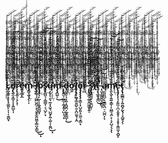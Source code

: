 HEHEHE
1̶̨̢̛͇̭̥̲̗̥̤̠̰̲͚̮̙̟͚̪͔̰̮͇̹͚̥̩̝̳̦̥̺̜̥̲̰͇̮̭̯̟̟͕͚̥̪͈̰̿̔̈́̓̌̽́̂̈́̀̀̿̌̑́̔̈́̆̓̏̈̓̍̄̋̇̃̍̈͛̀̆̊̒̄̂̇͛̍̽̈́͛̅͗̒̓͘͘̕̕̚͝ͅ



https://github.com/user-attachments/assets/8fe820d0-b452-4e63-a833-36641d0afa78

r̷̡̡̡̛̟͕̼̘̮̤̠͖̫̪͈̼͎̘͔̩̤̱̹̱̞͎̼͇̹̮̥͎̫̠͇̰̼̄̔̈́̀́̉̽̈́̏̀͗̀̋̒͗̄̓̀͐̈͛̈̓̂͗̒̓̕͘͘͜͝ͅͅa̷͖̺̻͇̻͗̾̀̊̈́͜ͅB̸̡̨̧̧̧̼̹̺͉̦͓̮̟̖̥̲̞̻̼̹̈́̆̎̃̊̂͒̋̋̊̑̏̇̄́̋̍̅͂͊̓̊̀̏̏̌̈́̓͗̀̑̕̚͘͜͝͝͝ŗ̸̢̢͓̬͖̟̘̪͖̻̲̫̱̜̠̙̠͐̒̓͂̄̋̀͛͊͗̑̏̌̌̊̀̓͂͗̅̍̎̓̐̾̑̉̄͗̚͘͘̕͜͜͝ì̶̡̠̬̱̰̫͎̙̗̖̦͚̥̟̰̠̼̤͇̝̈̍̇̆͗͂̌͐̇̍̔͗͛̏͑͛̾͒͑̀͐̉̿̿͗̀͘͜͝͝͠͝͠ͅn̵̨̧̡̧̡̡͔̻͔͚̼͖͙̰͚̼̬͇̱̟̦̻̭̠̩͉̗͉̈͒̊̽͊̽͌̀́̈́͜͜͝c̴̢̝̮̲̖̳͎̲͔̗̦̪̜̔̈́͆͗͑̓͊̌̔̌͒̓̄̈́̎̌̒̀͗͌̎̏̍͐̀̀̈͘͠͝a̵̡̢̢̛̹͍̣̲͓͙̫̦̠̤̣̩̠͖̣͍̪̯̦̦̠̻̼̬̬̞̘̼̘͛̃̐͐͋̑́̈́̐͂̌̈̀̀̓̍̄̽̏̉̓̂́̈́̑̑͂̀̉̒́̇̈́͝͝͝ͅd̵͍̗̱̖̺͚̩͇̰̹͎͖͇̦̝̥͉͎͓̀̓͂̂͜ͅȩ̴̨̢̤͔̩̘̹̜̹̠͔̰̮̭̗̻̯̱̫͕̘̜̤̲̯̞̉̓̒̎̔̿̑̓͐̾̕͠ï̷̧̢̘̳̘̥̙̺͓͇̟̪͉͍̘̬̕r̷̡̡̡̛̟͕̼̘̮̤̠͖̫̪͈̼͎̘͔̩̤̱̹̱̞͎̼͇̹̮̥͎̫̠͇̰̼̄̔̈́̀́̉̽̈́̏̀͗̀̋̒͗̄̓̀͐̈͛̈̓̂͗̒̓̕͘͘͜͝ͅͅa̷͖̺̻͇̻͗̾̀̊̈́͜ͅB̸̡̨̧̧̧̼̹̺͉̦͓̮̟̖̥̲̞̻̼̹̈́̆̎̃̊̂͒̋̋̊̑̏̇̄́̋̍̅͂͊̓̊̀̏̏̌̈́̓͗̀̑̕̚͘͜͝͝͝ŗ̸̢̢͓̬͖̟̘̪͖̻̲̫̱̜̠̙̠͐̒̓͂̄̋̀͛͊͗̑̏̌̌̊̀̓͂͗̅̍̎̓̐̾̑̉̄͗̚͘͘̕͜͜͝ì̶̡̠̬̱̰̫͎̙̗̖̦͚̥̟̰̠̼̤͇̝̈̍̇̆͗͂̌͐̇̍̔͗͛̏͑͛̾͒͑̀͐̉̿̿͗̀͘͜͝͝͠͝͠ͅn̵̨̧̡̧̡̡͔̻͔͚̼͖͙̰͚̼̬͇̱̟̦̻̭̠̩͉̗͉̈͒̊̽͊̽͌̀́̈́͜͜͝c̴̢̝̮̲̖̳͎̲͔̗̦̪̜̔̈́͆͗͑̓͊̌̔̌͒̓̄̈́̎̌̒̀͗͌̎̏̍͐̀̀̈͘͠͝a̵̡̢̢̛̹͍̣̲͓͙̫̦̠̤̣̩̠͖̣͍̪̯̦̦̠̻̼̬̬̞̘̼̘͛̃̐͐͋̑́̈́̐͂̌̈̀̀̓̍̄̽̏̉̓̂́̈́̑̑͂̀̉̒́̇̈́͝͝͝ͅd̵͍̗̱̖̺͚̩͇̰̹͎͖͇̦̝̥͉͎͓̀̓͂̂͜ͅȩ̴̨̢̤͔̩̘̹̜̹̠͔̰̮̭̗̻̯̱̫͕̘̜̤̲̯̞̉̓̒̎̔̿̑̓͐̾̕͠ï̷̧̢̘̳̘̥̙̺͓͇̟̪͉͍̘̬̕r̷̡̡̡̛̟͕̼̘̮̤̠͖̫̪͈̼͎̘͔̩̤̱̹̱̞͎̼͇̹̮̥͎̫̠͇̰̼̄̔̈́̀́̉̽̈́̏̀͗̀̋̒͗̄̓̀͐̈͛̈̓̂͗̒̓̕͘͘͜͝ͅͅa̷͖̺̻͇̻͗̾̀̊̈́͜ͅB̸̡̨̧̧̧̼̹̺͉̦͓̮̟̖̥̲̞̻̼̹̈́̆̎̃̊̂͒̋̋̊̑̏̇̄́̋̍̅͂͊̓̊̀̏̏̌̈́̓͗̀̑̕̚͘͜͝͝͝ŗ̸̢̢͓̬͖̟̘̪͖̻̲̫̱̜̠̙̠͐̒̓͂̄̋̀͛͊͗̑̏̌̌̊̀̓͂͗̅̍̎̓̐̾̑̉̄͗̚͘͘̕͜͜͝ì̶̡̠̬̱̰̫͎̙̗̖̦͚̥̟̰̠̼̤͇̝̈̍̇̆͗͂̌͐̇̍̔͗͛̏͑͛̾͒͑̀͐̉̿̿͗̀͘͜͝͝͠͝͠ͅn̵̨̧̡̧̡̡͔̻͔͚̼͖͙̰͚̼̬͇̱̟̦̻̭̠̩͉̗͉̈͒̊̽͊̽͌̀́̈́͜͜͝c̴̢̝̮̲̖̳͎̲͔̗̦̪̜̔̈́͆͗͑̓͊̌̔̌͒̓̄̈́̎̌̒̀͗͌̎̏̍͐̀̀̈͘͠͝a̵̡̢̢̛̹͍̣̲͓͙̫̦̠̤̣̩̠͖̣͍̪̯̦̦̠̻̼̬̬̞̘̼̘͛̃̐͐͋̑́̈́̐͂̌̈̀̀̓̍̄̽̏̉̓̂́̈́̑̑͂̀̉̒́̇̈́͝͝͝ͅd̵͍̗̱̖̺͚̩͇̰̹͎͖͇̦̝̥͉͎͓̀̓͂̂͜ͅȩ̴̨̢̤͔̩̘̹̜̹̠͔̰̮̭̗̻̯̱̫͕̘̜̤̲̯̞̉̓̒̎̔̿̑̓͐̾̕͠ï̷̧̢̘̳̘̥̙̺͓͇̟̪͉͍̘̬̕r̷̡̡̡̛̟͕̼̘̮̤̠͖̫̪͈̼͎̘͔̩̤̱̹̱̞͎̼͇̹̮̥͎̫̠͇̰̼̄̔̈́̀́̉̽̈́̏̀͗̀̋̒͗̄̓̀͐̈͛̈̓̂͗̒̓̕͘͘͜͝ͅͅa̷͖̺̻͇̻͗̾̀̊̈́͜ͅB̸̡̨̧̧̧̼̹̺͉̦͓̮̟̖̥̲̞̻̼̹̈́̆̎̃̊̂͒̋̋̊̑̏̇̄́̋̍̅͂͊̓̊̀̏̏̌̈́̓͗̀̑̕̚͘͜͝͝͝ŗ̸̢̢͓̬͖̟̘̪͖̻̲̫̱̜̠̙̠͐̒̓͂̄̋̀͛͊͗̑̏̌̌̊̀̓͂͗̅̍̎̓̐̾̑̉̄͗̚͘͘̕͜͜͝ì̶̡̠̬̱̰̫͎̙̗̖̦͚̥̟̰̠̼̤͇̝̈̍̇̆͗͂̌͐̇̍̔͗͛̏͑͛̾͒͑̀͐̉̿̿͗̀͘͜͝͝͠͝͠ͅn̵̨̧̡̧̡̡͔̻͔͚̼͖͙̰͚̼̬͇̱̟̦̻̭̠̩͉̗͉̈͒̊̽͊̽͌̀́̈́͜͜͝c̴̢̝̮̲̖̳͎̲͔̗̦̪̜̔̈́͆͗͑̓͊̌̔̌͒̓̄̈́̎̌̒̀͗͌̎̏̍͐̀̀̈͘͠͝a̵̡̢̢̛̹͍̣̲͓͙̫̦̠̤̣̩̠͖̣͍̪̯̦̦̠̻̼̬̬̞̘̼̘͛̃̐͐͋̑́̈́̐͂̌̈̀̀̓̍̄̽̏̉̓̂́̈́̑̑͂̀̉̒́̇̈́͝͝͝ͅd̵͍̗̱̖̺͚̩͇̰̹͎͖͇̦̝̥͉͎͓̀̓͂̂͜ͅȩ̴̨̢̤͔̩̘̹̜̹̠͔̰̮̭̗̻̯̱̫͕̘̜̤̲̯̞̉̓̒̎̔̿̑̓͐̾̕͠ï̷̧̢̘̳̘̥̙̺͓͇̟̪͉͍̘̬̕r̷̡̡̡̛̟͕̼̘̮̤̠͖̫̪͈̼͎̘͔̩̤̱̹̱̞͎̼͇̹̮̥͎̫̠͇̰̼̄̔̈́̀́̉̽̈́̏̀͗̀̋̒͗̄̓̀͐̈͛̈̓̂͗̒̓̕͘͘͜͝ͅͅa̷͖̺̻͇̻͗̾̀̊̈́͜ͅB̸̡̨̧̧̧̼̹̺͉̦͓̮̟̖̥̲̞̻̼̹̈́̆̎̃̊̂͒̋̋̊̑̏̇̄́̋̍̅͂͊̓̊̀̏̏̌̈́̓͗̀̑̕̚͘͜͝͝͝ŗ̸̢̢͓̬͖̟̘̪͖̻̲̫̱̜̠̙̠͐̒̓͂̄̋̀͛͊͗̑̏̌̌̊̀̓͂͗̅̍̎̓̐̾̑̉̄͗̚͘͘̕͜͜͝ì̶̡̠̬̱̰̫͎̙̗̖̦͚̥̟̰̠̼̤͇̝̈̍̇̆͗͂̌͐̇̍̔͗͛̏͑͛̾͒͑̀͐̉̿̿͗̀͘͜͝͝͠͝͠ͅn̵̨̧̡̧̡̡͔̻͔͚̼͖͙̰͚̼̬͇̱̟̦̻̭̠̩͉̗͉̈͒̊̽͊̽͌̀́̈́͜͜͝c̴̢̝̮̲̖̳͎̲͔̗̦̪̜̔̈́͆͗͑̓͊̌̔̌͒̓̄̈́̎̌̒̀͗͌̎̏̍͐̀̀̈͘͠͝a̵̡̢̢̛̹͍̣̲͓͙̫̦̠̤̣̩̠͖̣͍̪̯̦̦̠̻̼̬̬̞̘̼̘͛̃̐͐͋̑́̈́̐͂̌̈̀̀̓̍̄̽̏̉̓̂́̈́̑̑͂̀̉̒́̇̈́͝͝͝ͅd̵͍̗̱̖̺͚̩͇̰̹͎͖͇̦̝̥͉͎͓̀̓͂̂͜ͅȩ̴̨̢̤͔̩̘̹̜̹̠͔̰̮̭̗̻̯̱̫͕̘̜̤̲̯̞̉̓̒̎̔̿̑̓͐̾̕͠ï̷̧̢̘̳̘̥̙̺͓͇̟̪͉͍̘̬̕r̷̡̡̡̛̟͕̼̘̮̤̠͖̫̪͈̼͎̘͔̩̤̱̹̱̞͎̼͇̹̮̥͎̫̠͇̰̼̄̔̈́̀́̉̽̈́̏̀͗̀̋̒͗̄̓̀͐̈͛̈̓̂͗̒̓̕͘͘͜͝ͅͅa̷͖̺̻͇̻͗̾̀̊̈́͜ͅB̸̡̨̧̧̧̼̹̺͉̦͓̮̟̖̥̲̞̻̼̹̈́̆̎̃̊̂͒̋̋̊̑̏̇̄́̋̍̅͂͊̓̊̀̏̏̌̈́̓͗̀̑̕̚͘͜͝͝͝ŗ̸̢̢͓̬͖̟̘̪͖̻̲̫̱̜̠̙̠͐̒̓͂̄̋̀͛͊͗̑̏̌̌̊̀̓͂͗̅̍̎̓̐̾̑̉̄͗̚͘͘̕͜͜͝ì̶̡̠̬̱̰̫͎̙̗̖̦͚̥̟̰̠̼̤͇̝̈̍̇̆͗͂̌͐̇̍̔͗͛̏͑͛̾͒͑̀͐̉̿̿͗̀͘͜͝͝͠͝͠ͅn̵̨̧̡̧̡̡͔̻͔͚̼͖͙̰͚̼̬͇̱̟̦̻̭̠̩͉̗͉̈͒̊̽͊̽͌̀́̈́͜͜͝c̴̢̝̮̲̖̳͎̲͔̗̦̪̜̔̈́͆͗͑̓͊̌̔̌͒̓̄̈́̎̌̒̀͗͌̎̏̍͐̀̀̈͘͠͝a̵̡̢̢̛̹͍̣̲͓͙̫̦̠̤̣̩̠͖̣͍̪̯̦̦̠̻̼̬̬̞̘̼̘͛̃̐͐͋̑́̈́̐͂̌̈̀̀̓̍̄̽̏̉̓̂́̈́̑̑͂̀̉̒́̇̈́͝͝͝ͅd̵͍̗̱̖̺͚̩͇̰̹͎͖͇̦̝̥͉͎͓̀̓͂̂͜ͅȩ̴̨̢̤͔̩̘̹̜̹̠͔̰̮̭̗̻̯̱̫͕̘̜̤̲̯̞̉̓̒̎̔̿̑̓͐̾̕͠ï̷̧̢̘̳̘̥̙̺͓͇̟̪͉͍̘̬̕r̷̡̡̡̛̟͕̼̘̮̤̠͖̫̪͈̼͎̘͔̩̤̱̹̱̞͎̼͇̹̮̥͎̫̠͇̰̼̄̔̈́̀́̉̽̈́̏̀͗̀̋̒͗̄̓̀͐̈͛̈̓̂͗̒̓̕͘͘͜͝ͅͅa̷͖̺̻͇̻͗̾̀̊̈́͜ͅB̸̡̨̧̧̧̼̹̺͉̦͓̮̟̖̥̲̞̻̼̹̈́̆̎̃̊̂͒̋̋̊̑̏̇̄́̋̍̅͂͊̓̊̀̏̏̌̈́̓͗̀̑̕̚͘͜͝͝͝ŗ̸̢̢͓̬͖̟̘̪͖̻̲̫̱̜̠̙̠͐̒̓͂̄̋̀͛͊͗̑̏̌̌̊̀̓͂͗̅̍̎̓̐̾̑̉̄͗̚͘͘̕͜͜͝ì̶̡̠̬̱̰̫͎̙̗̖̦͚̥̟̰̠̼̤͇̝̈̍̇̆͗͂̌͐̇̍̔͗͛̏͑͛̾͒͑̀͐̉̿̿͗̀͘͜͝͝͠͝͠ͅn̵̨̧̡̧̡̡͔̻͔͚̼͖͙̰͚̼̬͇̱̟̦̻̭̠̩͉̗͉̈͒̊̽͊̽͌̀́̈́͜͜͝c̴̢̝̮̲̖̳͎̲͔̗̦̪̜̔̈́͆͗͑̓͊̌̔̌͒̓̄̈́̎̌̒̀͗͌̎̏̍͐̀̀̈͘͠͝a̵̡̢̢̛̹͍̣̲͓͙̫̦̠̤̣̩̠͖̣͍̪̯̦̦̠̻̼̬̬̞̘̼̘͛̃̐͐͋̑́̈́̐͂̌̈̀̀̓̍̄̽̏̉̓̂́̈́̑̑͂̀̉̒́̇̈́͝͝͝ͅd̵͍̗̱̖̺͚̩͇̰̹͎͖͇̦̝̥͉͎͓̀̓͂̂͜ͅȩ̴̨̢̤͔̩̘̹̜̹̠͔̰̮̭̗̻̯̱̫͕̘̜̤̲̯̞̉̓̒̎̔̿̑̓͐̾̕͠ï̷̧̢̘̳̘̥̙̺͓͇̟̪͉͍̘̬̕r̷̡̡̡̛̟͕̼̘̮̤̠͖̫̪͈̼͎̘͔̩̤̱̹̱̞͎̼͇̹̮̥͎̫̠͇̰̼̄̔̈́̀́̉̽̈́̏̀͗̀̋̒͗̄̓̀͐̈͛̈̓̂͗̒̓̕͘͘͜͝ͅͅa̷͖̺̻͇̻͗̾̀̊̈́͜ͅB̸̡̨̧̧̧̼̹̺͉̦͓̮̟̖̥̲̞̻̼̹̈́̆̎̃̊̂͒̋̋̊̑̏̇̄́̋̍̅͂͊̓̊̀̏̏̌̈́̓͗̀̑̕̚͘͜͝͝͝ŗ̸̢̢͓̬͖̟̘̪͖̻̲̫̱̜̠̙̠͐̒̓͂̄̋̀͛͊͗̑̏̌̌̊̀̓͂͗̅̍̎̓̐̾̑̉̄͗̚͘͘̕͜͜͝ì̶̡̠̬̱̰̫͎̙̗̖̦͚̥̟̰̠̼̤͇̝̈̍̇̆͗͂̌͐̇̍̔͗͛̏͑͛̾͒͑̀͐̉̿̿͗̀͘͜͝͝͠͝͠ͅn̵̨̧̡̧̡̡͔̻͔͚̼͖͙̰͚̼̬͇̱̟̦̻̭̠̩͉̗͉̈͒̊̽͊̽͌̀́̈́͜͜͝c̴̢̝̮̲̖̳͎̲͔̗̦̪̜̔̈́͆͗͑̓͊̌̔̌͒̓̄̈́̎̌̒̀͗͌̎̏̍͐̀̀̈͘͠͝a̵̡̢̢̛̹͍̣̲͓͙̫̦̠̤̣̩̠͖̣͍̪̯̦̦̠̻̼̬̬̞̘̼̘͛̃̐͐͋̑́̈́̐͂̌̈̀̀̓̍̄̽̏̉̓̂́̈́̑̑͂̀̉̒́̇̈́͝͝͝ͅd̵͍̗̱̖̺͚̩͇̰̹͎͖͇̦̝̥͉͎͓̀̓͂̂͜ͅȩ̴̨̢̤͔̩̘̹̜̹̠͔̰̮̭̗̻̯̱̫͕̘̜̤̲̯̞̉̓̒̎̔̿̑̓͐̾̕͠ï̷̧̢̘̳̘̥̙̺͓͇̟̪͉͍̘̬̕r̷̡̡̡̛̟͕̼̘̮̤̠͖̫̪͈̼͎̘͔̩̤̱̹̱̞͎̼͇̹̮̥͎̫̠͇̰̼̄̔̈́̀́̉̽̈́̏̀͗̀̋̒͗̄̓̀͐̈͛̈̓̂͗̒̓̕͘͘͜͝ͅͅa̷͖̺̻͇̻͗̾̀̊̈́͜ͅB̸̡̨̧̧̧̼̹̺͉̦͓̮̟̖̥̲̞̻̼̹̈́̆̎̃̊̂͒̋̋̊̑̏̇̄́̋̍̅͂͊̓̊̀̏̏̌̈́̓͗̀̑̕̚͘͜͝͝͝ŗ̸̢̢͓̬͖̟̘̪͖̻̲̫̱̜̠̙̠͐̒̓͂̄̋̀͛͊͗̑̏̌̌̊̀̓͂͗̅̍̎̓̐̾̑̉̄͗̚͘͘̕͜͜͝ì̶̡̠̬̱̰̫͎̙̗̖̦͚̥̟̰̠̼̤͇̝̈̍̇̆͗͂̌͐̇̍̔͗͛̏͑͛̾͒͑̀͐̉̿̿͗̀͘͜͝͝͠͝͠ͅn̵̨̧̡̧̡̡͔̻͔͚̼͖͙̰͚̼̬͇̱̟̦̻̭̠̩͉̗͉̈͒̊̽͊̽͌̀́̈́͜͜͝c̴̢̝̮̲̖̳͎̲͔̗̦̪̜̔̈́͆͗͑̓͊̌̔̌͒̓̄̈́̎̌̒̀͗͌̎̏̍͐̀̀̈͘͠͝a̵̡̢̢̛̹͍̣̲͓͙̫̦̠̤̣̩̠͖̣͍̪̯̦̦̠̻̼̬̬̞̘̼̘͛̃̐͐͋̑́̈́̐͂̌̈̀̀̓̍̄̽̏̉̓̂́̈́̑̑͂̀̉̒́̇̈́͝͝͝ͅd̵͍̗̱̖̺͚̩͇̰̹͎͖͇̦̝̥͉͎͓̀̓͂̂͜ͅȩ̴̨̢̤͔̩̘̹̜̹̠͔̰̮̭̗̻̯̱̫͕̘̜̤̲̯̞̉̓̒̎̔̿̑̓͐̾̕͠ï̷̧̢̘̳̘̥̙̺͓͇̟̪͉͍̘̬̕r̷̡̡̡̛̟͕̼̘̮̤̠͖̫̪͈̼͎̘͔̩̤̱̹̱̞͎̼͇̹̮̥͎̫̠͇̰̼̄̔̈́̀́̉̽̈́̏̀͗̀̋̒͗̄̓̀͐̈͛̈̓̂͗̒̓̕͘͘͜͝ͅͅa̷͖̺̻͇̻͗̾̀̊̈́͜ͅB̸̡̨̧̧̧̼̹̺͉̦͓̮̟̖̥̲̞̻̼̹̈́̆̎̃̊̂͒̋̋̊̑̏̇̄́̋̍̅͂͊̓̊̀̏̏̌̈́̓͗̀̑̕̚͘͜͝͝͝ŗ̸̢̢͓̬͖̟̘̪͖̻̲̫̱̜̠̙̠͐̒̓͂̄̋̀͛͊͗̑̏̌̌̊̀̓͂͗̅̍̎̓̐̾̑̉̄͗̚͘͘̕͜͜͝ì̶̡̠̬̱̰̫͎̙̗̖̦͚̥̟̰̠̼̤͇̝̈̍̇̆͗͂̌͐̇̍̔͗͛̏͑͛̾͒͑̀͐̉̿̿͗̀͘͜͝͝͠͝͠ͅn̵̨̧̡̧̡̡͔̻͔͚̼͖͙̰͚̼̬͇̱̟̦̻̭̠̩͉̗͉̈͒̊̽͊̽͌̀́̈́͜͜͝c̴̢̝̮̲̖̳͎̲͔̗̦̪̜̔̈́͆͗͑̓͊̌̔̌͒̓̄̈́̎̌̒̀͗͌̎̏̍͐̀̀̈͘͠͝a̵̡̢̢̛̹͍̣̲͓͙̫̦̠̤̣̩̠͖̣͍̪̯̦̦̠̻̼̬̬̞̘̼̘͛̃̐͐͋̑́̈́̐͂̌̈̀̀̓̍̄̽̏̉̓̂́̈́̑̑͂̀̉̒́̇̈́͝͝͝ͅd̵͍̗̱̖̺͚̩͇̰̹͎͖͇̦̝̥͉͎͓̀̓͂̂͜ͅȩ̴̨̢̤͔̩̘̹̜̹̠͔̰̮̭̗̻̯̱̫͕̘̜̤̲̯̞̉̓̒̎̔̿̑̓͐̾̕͠ï̷̧̢̘̳̘̥̙̺͓͇̟̪͉͍̘̬̕r̷̡̡̡̛̟͕̼̘̮̤̠͖̫̪͈̼͎̘͔̩̤̱̹̱̞͎̼͇̹̮̥͎̫̠͇̰̼̄̔̈́̀́̉̽̈́̏̀͗̀̋̒͗̄̓̀͐̈͛̈̓̂͗̒̓̕͘͘͜͝ͅͅa̷͖̺̻͇̻͗̾̀̊̈́͜ͅB̸̡̨̧̧̧̼̹̺͉̦͓̮̟̖̥̲̞̻̼̹̈́̆̎̃̊̂͒̋̋̊̑̏̇̄́̋̍̅͂͊̓̊̀̏̏̌̈́̓͗̀̑̕̚͘͜͝͝͝ŗ̸̢̢͓̬͖̟̘̪͖̻̲̫̱̜̠̙̠͐̒̓͂̄̋̀͛͊͗̑̏̌̌̊̀̓͂͗̅̍̎̓̐̾̑̉̄͗̚͘͘̕͜͜͝ì̶̡̠̬̱̰̫͎̙̗̖̦͚̥̟̰̠̼̤͇̝̈̍̇̆͗͂̌͐̇̍̔͗͛̏͑͛̾͒͑̀͐̉̿̿͗̀͘͜͝͝͠͝͠ͅn̵̨̧̡̧̡̡͔̻͔͚̼͖͙̰͚̼̬͇̱̟̦̻̭̠̩͉̗͉̈͒̊̽͊̽͌̀́̈́͜͜͝c̴̢̝̮̲̖̳͎̲͔̗̦̪̜̔̈́͆͗͑̓͊̌̔̌͒̓̄̈́̎̌̒̀͗͌̎̏̍͐̀̀̈͘͠͝a̵̡̢̢̛̹͍̣̲͓͙̫̦̠̤̣̩̠͖̣͍̪̯̦̦̠̻̼̬̬̞̘̼̘͛̃̐͐͋̑́̈́̐͂̌̈̀̀̓̍̄̽̏̉̓̂́̈́̑̑͂̀̉̒́̇̈́͝͝͝ͅd̵͍̗̱̖̺͚̩͇̰̹͎͖͇̦̝̥͉͎͓̀̓͂̂͜ͅȩ̴̨̢̤͔̩̘̹̜̹̠͔̰̮̭̗̻̯̱̫͕̘̜̤̲̯̞̉̓̒̎̔̿̑̓͐̾̕͠ï̷̧̢̘̳̘̥̙̺͓͇̟̪͉͍̘̬̕r̷̡̡̡̛̟͕̼̘̮̤̠͖̫̪͈̼͎̘͔̩̤̱̹̱̞͎̼͇̹̮̥͎̫̠͇̰̼̄̔̈́̀́̉̽̈́̏̀͗̀̋̒͗̄̓̀͐̈͛̈̓̂͗̒̓̕͘͘͜͝ͅͅa̷͖̺̻͇̻͗̾̀̊̈́͜ͅB̸̡̨̧̧̧̼̹̺͉̦͓̮̟̖̥̲̞̻̼̹̈́̆̎̃̊̂͒̋̋̊̑̏̇̄́̋̍̅͂͊̓̊̀̏̏̌̈́̓͗̀̑̕̚͘͜͝͝͝ŗ̸̢̢͓̬͖̟̘̪͖̻̲̫̱̜̠̙̠͐̒̓͂̄̋̀͛͊͗̑̏̌̌̊̀̓͂͗̅̍̎̓̐̾̑̉̄͗̚͘͘̕͜͜͝ì̶̡̠̬̱̰̫͎̙̗̖̦͚̥̟̰̠̼̤͇̝̈̍̇̆͗͂̌͐̇̍̔͗͛̏͑͛̾͒͑̀͐̉̿̿͗̀͘͜͝͝͠͝͠ͅn̵̨̧̡̧̡̡͔̻͔͚̼͖͙̰͚̼̬͇̱̟̦̻̭̠̩͉̗͉̈͒̊̽͊̽͌̀́̈́͜͜͝c̴̢̝̮̲̖̳͎̲͔̗̦̪̜̔̈́͆͗͑̓͊̌̔̌͒̓̄̈́̎̌̒̀͗͌̎̏̍͐̀̀̈͘͠͝a̵̡̢̢̛̹͍̣̲͓͙̫̦̠̤̣̩̠͖̣͍̪̯̦̦̠̻̼̬̬̞̘̼̘͛̃̐͐͋̑́̈́̐͂̌̈̀̀̓̍̄̽̏̉̓̂́̈́̑̑͂̀̉̒́̇̈́͝͝͝ͅd̵͍̗̱̖̺͚̩͇̰̹͎͖͇̦̝̥͉͎͓̀̓͂̂͜ͅȩ̴̨̢̤͔̩̘̹̜̹̠͔̰̮̭̗̻̯̱̫͕̘̜̤̲̯̞̉̓̒̎̔̿̑̓͐̾̕͠ï̷̧̢̘̳̘̥̙̺͓͇̟̪͉͍̘̬̕r̷̡̡̡̛̟͕̼̘̮̤̠͖̫̪͈̼͎̘͔̩̤̱̹̱̞͎̼͇̹̮̥͎̫̠͇̰̼̄̔̈́̀́̉̽̈́̏̀͗̀̋̒͗̄̓̀͐̈͛̈̓̂͗̒̓̕͘͘͜͝ͅͅa̷͖̺̻͇̻͗̾̀̊̈́͜ͅB̸̡̨̧̧̧̼̹̺͉̦͓̮̟̖̥̲̞̻̼̹̈́̆̎̃̊̂͒̋̋̊̑̏̇̄́̋̍̅͂͊̓̊̀̏̏̌̈́̓͗̀̑̕̚͘͜͝͝͝ŗ̸̢̢͓̬͖̟̘̪͖̻̲̫̱̜̠̙̠͐̒̓͂̄̋̀͛͊͗̑̏̌̌̊̀̓͂͗̅̍̎̓̐̾̑̉̄͗̚͘͘̕͜͜͝ì̶̡̠̬̱̰̫͎̙̗̖̦͚̥̟̰̠̼̤͇̝̈̍̇̆͗͂̌͐̇̍̔͗͛̏͑͛̾͒͑̀͐̉̿̿͗̀͘͜͝͝͠͝͠ͅn̵̨̧̡̧̡̡͔̻͔͚̼͖͙̰͚̼̬͇̱̟̦̻̭̠̩͉̗͉̈͒̊̽͊̽͌̀́̈́͜͜͝c̴̢̝̮̲̖̳͎̲͔̗̦̪̜̔̈́͆͗͑̓͊̌̔̌͒̓̄̈́̎̌̒̀͗͌̎̏̍͐̀̀̈͘͠͝a̵̡̢̢̛̹͍̣̲͓͙̫̦̠̤̣̩̠͖̣͍̪̯̦̦̠̻̼̬̬̞̘̼̘͛̃̐͐͋̑́̈́̐͂̌̈̀̀̓̍̄̽̏̉̓̂́̈́̑̑͂̀̉̒́̇̈́͝͝͝ͅd̵͍̗̱̖̺͚̩͇̰̹͎͖͇̦̝̥͉͎͓̀̓͂̂͜ͅȩ̴̨̢̤͔̩̘̹̜̹̠͔̰̮̭̗̻̯̱̫͕̘̜̤̲̯̞̉̓̒̎̔̿̑̓͐̾̕͠ï̷̧̢̘̳̘̥̙̺͓͇̟̪͉͍̘̬̕r̷̡̡̡̛̟͕̼̘̮̤̠͖̫̪͈̼͎̘͔̩̤̱̹̱̞͎̼͇̹̮̥͎̫̠͇̰̼̄̔̈́̀́̉̽̈́̏̀͗̀̋̒͗̄̓̀͐̈͛̈̓̂͗̒̓̕͘͘͜͝ͅͅa̷͖̺̻͇̻͗̾̀̊̈́͜ͅB̸̡̨̧̧̧̼̹̺͉̦͓̮̟̖̥̲̞̻̼̹̈́̆̎̃̊̂͒̋̋̊̑̏̇̄́̋̍̅͂͊̓̊̀̏̏̌̈́̓͗̀̑̕̚͘͜͝͝͝ŗ̸̢̢͓̬͖̟̘̪͖̻̲̫̱̜̠̙̠͐̒̓͂̄̋̀͛͊͗̑̏̌̌̊̀̓͂͗̅̍̎̓̐̾̑̉̄͗̚͘͘̕͜͜͝ì̶̡̠̬̱̰̫͎̙̗̖̦͚̥̟̰̠̼̤͇̝̈̍̇̆͗͂̌͐̇̍̔͗͛̏͑͛̾͒͑̀͐̉̿̿͗̀͘͜͝͝͠͝͠ͅn̵̨̧̡̧̡̡͔̻͔͚̼͖͙̰͚̼̬͇̱̟̦̻̭̠̩͉̗͉̈͒̊̽͊̽͌̀́̈́͜͜͝c̴̢̝̮̲̖̳͎̲͔̗̦̪̜̔̈́͆͗͑̓͊̌̔̌͒̓̄̈́̎̌̒̀͗͌̎̏̍͐̀̀̈͘͠͝a̵̡̢̢̛̹͍̣̲͓͙̫̦̠̤̣̩̠͖̣͍̪̯̦̦̠̻̼̬̬̞̘̼̘͛̃̐͐͋̑́̈́̐͂̌̈̀̀̓̍̄̽̏̉̓̂́̈́̑̑͂̀̉̒́̇̈́͝͝͝ͅd̵͍̗̱̖̺͚̩͇̰̹͎͖͇̦̝̥͉͎͓̀̓͂̂͜ͅȩ̴̨̢̤͔̩̘̹̜̹̠͔̰̮̭̗̻̯̱̫͕̘̜̤̲̯̞̉̓̒̎̔̿̑̓͐̾̕͠ï̷̧̢̘̳̘̥̙̺͓͇̟̪͉͍̘̬̕r̷̡̡̡̛̟͕̼̘̮̤̠͖̫̪͈̼͎̘͔̩̤̱̹̱̞͎̼͇̹̮̥͎̫̠͇̰̼̄̔̈́̀́̉̽̈́̏̀͗̀̋̒͗̄̓̀͐̈͛̈̓̂͗̒̓̕͘͘͜͝ͅͅa̷͖̺̻͇̻͗̾̀̊̈́͜ͅB̸̡̨̧̧̧̼̹̺͉̦͓̮̟̖̥̲̞̻̼̹̈́̆̎̃̊̂͒̋̋̊̑̏̇̄́̋̍̅͂͊̓̊̀̏̏̌̈́̓͗̀̑̕̚͘͜͝͝͝ŗ̸̢̢͓̬͖̟̘̪͖̻̲̫̱̜̠̙̠͐̒̓͂̄̋̀͛͊͗̑̏̌̌̊̀̓͂͗̅̍̎̓̐̾̑̉̄͗̚͘͘̕͜͜͝ì̶̡̠̬̱̰̫͎̙̗̖̦͚̥̟̰̠̼̤͇̝̈̍̇̆͗͂̌͐̇̍̔͗͛̏͑͛̾͒͑̀͐̉̿̿͗̀͘͜͝͝͠͝͠ͅn̵̨̧̡̧̡̡͔̻͔͚̼͖͙̰͚̼̬͇̱̟̦̻̭̠̩͉̗͉̈͒̊̽͊̽͌̀́̈́͜͜͝c̴̢̝̮̲̖̳͎̲͔̗̦̪̜̔̈́͆͗͑̓͊̌̔̌͒̓̄̈́̎̌̒̀͗͌̎̏̍͐̀̀̈͘͠͝a̵̡̢̢̛̹͍̣̲͓͙̫̦̠̤̣̩̠͖̣͍̪̯̦̦̠̻̼̬̬̞̘̼̘͛̃̐͐͋̑́̈́̐͂̌̈̀̀̓̍̄̽̏̉̓̂́̈́̑̑͂̀̉̒́̇̈́͝͝͝ͅd̵͍̗̱̖̺͚̩͇̰̹͎͖͇̦̝̥͉͎͓̀̓͂̂͜ͅȩ̴̨̢̤͔̩̘̹̜̹̠͔̰̮̭̗̻̯̱̫͕̘̜̤̲̯̞̉̓̒̎̔̿̑̓͐̾̕͠ï̷̧̢̘̳̘̥̙̺͓͇̟̪͉͍̘̬̕r̷̡̡̡̛̟͕̼̘̮̤̠͖̫̪͈̼͎̘͔̩̤̱̹̱̞͎̼͇̹̮̥͎̫̠͇̰̼̄̔̈́̀́̉̽̈́̏̀͗̀̋̒͗̄̓̀͐̈͛̈̓̂͗̒̓̕͘͘͜͝ͅͅa̷͖̺̻͇̻͗̾̀̊̈́͜ͅB̸̡̨̧̧̧̼̹̺͉̦͓̮̟̖̥̲̞̻̼̹̈́̆̎̃̊̂͒̋̋̊̑̏̇̄́̋̍̅͂͊̓̊̀̏̏̌̈́̓͗̀̑̕̚͘͜͝͝͝ŗ̸̢̢͓̬͖̟̘̪͖̻̲̫̱̜̠̙̠͐̒̓͂̄̋̀͛͊͗̑̏̌̌̊̀̓͂͗̅̍̎̓̐̾̑̉̄͗̚͘͘̕͜͜͝ì̶̡̠̬̱̰̫͎̙̗̖̦͚̥̟̰̠̼̤͇̝̈̍̇̆͗͂̌͐̇̍̔͗͛̏͑͛̾͒͑̀͐̉̿̿͗̀͘͜͝͝͠͝͠ͅn̵̨̧̡̧̡̡͔̻͔͚̼͖͙̰͚̼̬͇̱̟̦̻̭̠̩͉̗͉̈͒̊̽͊̽͌̀́̈́͜͜͝c̴̢̝̮̲̖̳͎̲͔̗̦̪̜̔̈́͆͗͑̓͊̌̔̌͒̓̄̈́̎̌̒̀͗͌̎̏̍͐̀̀̈͘͠͝a̵̡̢̢̛̹͍̣̲͓͙̫̦̠̤̣̩̠͖̣͍̪̯̦̦̠̻̼̬̬̞̘̼̘͛̃̐͐͋̑́̈́̐͂̌̈̀̀̓̍̄̽̏̉̓̂́̈́̑̑͂̀̉̒́̇̈́͝͝͝ͅd̵͍̗̱̖̺͚̩͇̰̹͎͖͇̦̝̥͉͎͓̀̓͂̂͜ͅȩ̴̨̢̤͔̩̘̹̜̹̠͔̰̮̭̗̻̯̱̫͕̘̜̤̲̯̞̉̓̒̎̔̿̑̓͐̾̕͠ï̷̧̢̘̳̘̥̙̺͓͇̟̪͉͍̘̬̕r̷̡̡̡̛̟͕̼̘̮̤̠͖̫̪͈̼͎̘͔̩̤̱̹̱̞͎̼͇̹̮̥͎̫̠͇̰̼̄̔̈́̀́̉̽̈́̏̀͗̀̋̒͗̄̓̀͐̈͛̈̓̂͗̒̓̕͘͘͜͝ͅͅa̷͖̺̻͇̻͗̾̀̊̈́͜ͅB̸̡̨̧̧̧̼̹̺͉̦͓̮̟̖̥̲̞̻̼̹̈́̆̎̃̊̂͒̋̋̊̑̏̇̄́̋̍̅͂͊̓̊̀̏̏̌̈́̓͗̀̑̕̚͘͜͝͝͝ŗ̸̢̢͓̬͖̟̘̪͖̻̲̫̱̜̠̙̠͐̒̓͂̄̋̀͛͊͗̑̏̌̌̊̀̓͂͗̅̍̎̓̐̾̑̉̄͗̚͘͘̕͜͜͝ì̶̡̠̬̱̰̫͎̙̗̖̦͚̥̟̰̠̼̤͇̝̈̍̇̆͗͂̌͐̇̍̔͗͛̏͑͛̾͒͑̀͐̉̿̿͗̀͘͜͝͝͠͝͠ͅn̵̨̧̡̧̡̡͔̻͔͚̼͖͙̰͚̼̬͇̱̟̦̻̭̠̩͉̗͉̈͒̊̽͊̽͌̀́̈́͜͜͝c̴̢̝̮̲̖̳͎̲͔̗̦̪̜̔̈́͆͗͑̓͊̌̔̌͒̓̄̈́̎̌̒̀͗͌̎̏̍͐̀̀̈͘͠͝a̵̡̢̢̛̹͍̣̲͓͙̫̦̠̤̣̩̠͖̣͍̪̯̦̦̠̻̼̬̬̞̘̼̘͛̃̐͐͋̑́̈́̐͂̌̈̀̀̓̍̄̽̏̉̓̂́̈́̑̑͂̀̉̒́̇̈́͝͝͝ͅd̵͍̗̱̖̺͚̩͇̰̹͎͖͇̦̝̥͉͎͓̀̓͂̂͜ͅȩ̴̨̢̤͔̩̘̹̜̹̠͔̰̮̭̗̻̯̱̫͕̘̜̤̲̯̞̉̓̒̎̔̿̑̓͐̾̕͠ï̷̧̢̘̳̘̥̙̺͓͇̟̪͉͍̘̬̕r̷̡̡̡̛̟͕̼̘̮̤̠͖̫̪͈̼͎̘͔̩̤̱̹̱̞͎̼͇̹̮̥͎̫̠͇̰̼̄̔̈́̀́̉̽̈́̏̀͗̀̋̒͗̄̓̀͐̈͛̈̓̂͗̒̓̕͘͘͜͝ͅͅa̷͖̺̻͇̻͗̾̀̊̈́͜ͅB̸̡̨̧̧̧̼̹̺͉̦͓̮̟̖̥̲̞̻̼̹̈́̆̎̃̊̂͒̋̋̊̑̏̇̄́̋̍̅͂͊̓̊̀̏̏̌̈́̓͗̀̑̕̚͘͜͝͝͝ŗ̸̢̢͓̬͖̟̘̪͖̻̲̫̱̜̠̙̠͐̒̓͂̄̋̀͛͊͗̑̏̌̌̊̀̓͂͗̅̍̎̓̐̾̑̉̄͗̚͘͘̕͜͜͝ì̶̡̠̬̱̰̫͎̙̗̖̦͚̥̟̰̠̼̤͇̝̈̍̇̆͗͂̌͐̇̍̔͗͛̏͑͛̾͒͑̀͐̉̿̿͗̀͘͜͝͝͠͝͠ͅn̵̨̧̡̧̡̡͔̻͔͚̼͖͙̰͚̼̬͇̱̟̦̻̭̠̩͉̗͉̈͒̊̽͊̽͌̀́̈́͜͜͝c̴̢̝̮̲̖̳͎̲͔̗̦̪̜̔̈́͆͗͑̓͊̌̔̌͒̓̄̈́̎̌̒̀͗͌̎̏̍͐̀̀̈͘͠͝a̵̡̢̢̛̹͍̣̲͓͙̫̦̠̤̣̩̠͖̣͍̪̯̦̦̠̻̼̬̬̞̘̼̘͛̃̐͐͋̑́̈́̐͂̌̈̀̀̓̍̄̽̏̉̓̂́̈́̑̑͂̀̉̒́̇̈́͝͝͝ͅd̵͍̗̱̖̺͚̩͇̰̹͎͖͇̦̝̥͉͎͓̀̓͂̂͜ͅȩ̴̨̢̤͔̩̘̹̜̹̠͔̰̮̭̗̻̯̱̫͕̘̜̤̲̯̞̉̓̒̎̔̿̑̓͐̾̕͠ï̷̧̢̘̳̘̥̙̺͓͇̟̪͉͍̘̬̕r̷̡̡̡̛̟͕̼̘̮̤̠͖̫̪͈̼͎̘͔̩̤̱̹̱̞͎̼͇̹̮̥͎̫̠͇̰̼̄̔̈́̀́̉̽̈́̏̀͗̀̋̒͗̄̓̀͐̈͛̈̓̂͗̒̓̕͘͘͜͝ͅͅa̷͖̺̻͇̻͗̾̀̊̈́͜ͅB̸̡̨̧̧̧̼̹̺͉̦͓̮̟̖̥̲̞̻̼̹̈́̆̎̃̊̂͒̋̋̊̑̏̇̄́̋̍̅͂͊̓̊̀̏̏̌̈́̓͗̀̑̕̚͘͜͝͝͝ŗ̸̢̢͓̬͖̟̘̪͖̻̲̫̱̜̠̙̠͐̒̓͂̄̋̀͛͊͗̑̏̌̌̊̀̓͂͗̅̍̎̓̐̾̑̉̄͗̚͘͘̕͜͜͝ì̶̡̠̬̱̰̫͎̙̗̖̦͚̥̟̰̠̼̤͇̝̈̍̇̆͗͂̌͐̇̍̔͗͛̏͑͛̾͒͑̀͐̉̿̿͗̀͘͜͝͝͠͝͠ͅn̵̨̧̡̧̡̡͔̻͔͚̼͖͙̰͚̼̬͇̱̟̦̻̭̠̩͉̗͉̈͒̊̽͊̽͌̀́̈́͜͜͝c̴̢̝̮̲̖̳͎̲͔̗̦̪̜̔̈́͆͗͑̓͊̌̔̌͒̓̄̈́̎̌̒̀͗͌̎̏̍͐̀̀̈͘͠͝a̵̡̢̢̛̹͍̣̲͓͙̫̦̠̤̣̩̠͖̣͍̪̯̦̦̠̻̼̬̬̞̘̼̘͛̃̐͐͋̑́̈́̐͂̌̈̀̀̓̍̄̽̏̉̓̂́̈́̑̑͂̀̉̒́̇̈́͝͝͝ͅd̵͍̗̱̖̺͚̩͇̰̹͎͖͇̦̝̥͉͎͓̀̓͂̂͜ͅȩ̴̨̢̤͔̩̘̹̜̹̠͔̰̮̭̗̻̯̱̫͕̘̜̤̲̯̞̉̓̒̎̔̿̑̓͐̾̕͠ï̷̧̢̘̳̘̥̙̺͓͇̟̪͉͍̘̬̕r̷̡̡̡̛̟͕̼̘̮̤̠͖̫̪͈̼͎̘͔̩̤̱̹̱̞͎̼͇̹̮̥͎̫̠͇̰̼̄̔̈́̀́̉̽̈́̏̀͗̀̋̒͗̄̓̀͐̈͛̈̓̂͗̒̓̕͘͘͜͝ͅͅa̷͖̺̻͇̻͗̾̀̊̈́͜ͅB̸̡̨̧̧̧̼̹̺͉̦͓̮̟̖̥̲̞̻̼̹̈́̆̎̃̊̂͒̋̋̊̑̏̇̄́̋̍̅͂͊̓̊̀̏̏̌̈́̓͗̀̑̕̚͘͜͝͝͝ŗ̸̢̢͓̬͖̟̘̪͖̻̲̫̱̜̠̙̠͐̒̓͂̄̋̀͛͊͗̑̏̌̌̊̀̓͂͗̅̍̎̓̐̾̑̉̄͗̚͘͘̕͜͜͝ì̶̡̠̬̱̰̫͎̙̗̖̦͚̥̟̰̠̼̤͇̝̈̍̇̆͗͂̌͐̇̍̔͗͛̏͑͛̾͒͑̀͐̉̿̿͗̀͘͜͝͝͠͝͠ͅn̵̨̧̡̧̡̡͔̻͔͚̼͖͙̰͚̼̬͇̱̟̦̻̭̠̩͉̗͉̈͒̊̽͊̽͌̀́̈́͜͜͝c̴̢̝̮̲̖̳͎̲͔̗̦̪̜̔̈́͆͗͑̓͊̌̔̌͒̓̄̈́̎̌̒̀͗͌̎̏̍͐̀̀̈͘͠͝a̵̡̢̢̛̹͍̣̲͓͙̫̦̠̤̣̩̠͖̣͍̪̯̦̦̠̻̼̬̬̞̘̼̘͛̃̐͐͋̑́̈́̐͂̌̈̀̀̓̍̄̽̏̉̓̂́̈́̑̑͂̀̉̒́̇̈́͝͝͝ͅd̵͍̗̱̖̺͚̩͇̰̹͎͖͇̦̝̥͉͎͓̀̓͂̂͜ͅȩ̴̨̢̤͔̩̘̹̜̹̠͔̰̮̭̗̻̯̱̫͕̘̜̤̲̯̞̉̓̒̎̔̿̑̓͐̾̕͠ï̷̧̢̘̳̘̥̙̺͓͇̟̪͉͍̘̬̕r̷̡̡̡̛̟͕̼̘̮̤̠͖̫̪͈̼͎̘͔̩̤̱̹̱̞͎̼͇̹̮̥͎̫̠͇̰̼̄̔̈́̀́̉̽̈́̏̀͗̀̋̒͗̄̓̀͐̈͛̈̓̂͗̒̓̕͘͘͜͝ͅͅa̷͖̺̻͇̻͗̾̀̊̈́͜ͅB̸̡̨̧̧̧̼̹̺͉̦͓̮̟̖̥̲̞̻̼̹̈́̆̎̃̊̂͒̋̋̊̑̏̇̄́̋̍̅͂͊̓̊̀̏̏̌̈́̓͗̀̑̕̚͘͜͝͝͝ŗ̸̢̢͓̬͖̟̘̪͖̻̲̫̱̜̠̙̠͐̒̓͂̄̋̀͛͊͗̑̏̌̌̊̀̓͂͗̅̍̎̓̐̾̑̉̄͗̚͘͘̕͜͜͝ì̶̡̠̬̱̰̫͎̙̗̖̦͚̥̟̰̠̼̤͇̝̈̍̇̆͗͂̌͐̇̍̔͗͛̏͑͛̾͒͑̀͐̉̿̿͗̀͘͜͝͝͠͝͠ͅn̵̨̧̡̧̡̡͔̻͔͚̼͖͙̰͚̼̬͇̱̟̦̻̭̠̩͉̗͉̈͒̊̽͊̽͌̀́̈́͜͜͝c̴̢̝̮̲̖̳͎̲͔̗̦̪̜̔̈́͆͗͑̓͊̌̔̌͒̓̄̈́̎̌̒̀͗͌̎̏̍͐̀̀̈͘͠͝a̵̡̢̢̛̹͍̣̲͓͙̫̦̠̤̣̩̠͖̣͍̪̯̦̦̠̻̼̬̬̞̘̼̘͛̃̐͐͋̑́̈́̐͂̌̈̀̀̓̍̄̽̏̉̓̂́̈́̑̑͂̀̉̒́̇̈́͝͝͝ͅd̵͍̗̱̖̺͚̩͇̰̹͎͖͇̦̝̥͉͎͓̀̓͂̂͜ͅȩ̴̨̢̤͔̩̘̹̜̹̠͔̰̮̭̗̻̯̱̫͕̘̜̤̲̯̞̉̓̒̎̔̿̑̓͐̾̕͠ï̷̧̢̘̳̘̥̙̺͓͇̟̪͉͍̘̬̕r̷̡̡̡̛̟͕̼̘̮̤̠͖̫̪͈̼͎̘͔̩̤̱̹̱̞͎̼͇̹̮̥͎̫̠͇̰̼̄̔̈́̀́̉̽̈́̏̀͗̀̋̒͗̄̓̀͐̈͛̈̓̂͗̒̓̕͘͘͜͝ͅͅa̷͖̺̻͇̻͗̾̀̊̈́͜ͅB̸̡̨̧̧̧̼̹̺͉̦͓̮̟̖̥̲̞̻̼̹̈́̆̎̃̊̂͒̋̋̊̑̏̇̄́̋̍̅͂͊̓̊̀̏̏̌̈́̓͗̀̑̕̚͘͜͝͝͝ŗ̸̢̢͓̬͖̟̘̪͖̻̲̫̱̜̠̙̠͐̒̓͂̄̋̀͛͊͗̑̏̌̌̊̀̓͂͗̅̍̎̓̐̾̑̉̄͗̚͘͘̕͜͜͝ì̶̡̠̬̱̰̫͎̙̗̖̦͚̥̟̰̠̼̤͇̝̈̍̇̆͗͂̌͐̇̍̔͗͛̏͑͛̾͒͑̀͐̉̿̿͗̀͘͜͝͝͠͝͠ͅn̵̨̧̡̧̡̡͔̻͔͚̼͖͙̰͚̼̬͇̱̟̦̻̭̠̩͉̗͉̈͒̊̽͊̽͌̀́̈́͜͜͝c̴̢̝̮̲̖̳͎̲͔̗̦̪̜̔̈́͆͗͑̓͊̌̔̌͒̓̄̈́̎̌̒̀͗͌̎̏̍͐̀̀̈͘͠͝a̵̡̢̢̛̹͍̣̲͓͙̫̦̠̤̣̩̠͖̣͍̪̯̦̦̠̻̼̬̬̞̘̼̘͛̃̐͐͋̑́̈́̐͂̌̈̀̀̓̍̄̽̏̉̓̂́̈́̑̑͂̀̉̒́̇̈́͝͝͝ͅd̵͍̗̱̖̺͚̩͇̰̹͎͖͇̦̝̥͉͎͓̀̓͂̂͜ͅȩ̴̨̢̤͔̩̘̹̜̹̠͔̰̮̭̗̻̯̱̫͕̘̜̤̲̯̞̉̓̒̎̔̿̑̓͐̾̕͠ï̷̧̢̘̳̘̥̙̺͓͇̟̪͉͍̘̬̕r̷̡̡̡̛̟͕̼̘̮̤̠͖̫̪͈̼͎̘͔̩̤̱̹̱̞͎̼͇̹̮̥͎̫̠͇̰̼̄̔̈́̀́̉̽̈́̏̀͗̀̋̒͗̄̓̀͐̈͛̈̓̂͗̒̓̕͘͘͜͝ͅͅa̷͖̺̻͇̻͗̾̀̊̈́͜ͅB̸̡̨̧̧̧̼̹̺͉̦͓̮̟̖̥̲̞̻̼̹̈́̆̎̃̊̂͒̋̋̊̑̏̇̄́̋̍̅͂͊̓̊̀̏̏̌̈́̓͗̀̑̕̚͘͜͝͝͝ŗ̸̢̢͓̬͖̟̘̪͖̻̲̫̱̜̠̙̠͐̒̓͂̄̋̀͛͊͗̑̏̌̌̊̀̓͂͗̅̍̎̓̐̾̑̉̄͗̚͘͘̕͜͜͝ì̶̡̠̬̱̰̫͎̙̗̖̦͚̥̟̰̠̼̤͇̝̈̍̇̆͗͂̌͐̇̍̔͗͛̏͑͛̾͒͑̀͐̉̿̿͗̀͘͜͝͝͠͝͠ͅn̵̨̧̡̧̡̡͔̻͔͚̼͖͙̰͚̼̬͇̱̟̦̻̭̠̩͉̗͉̈͒̊̽͊̽͌̀́̈́͜͜͝c̴̢̝̮̲̖̳͎̲͔̗̦̪̜̔̈́͆͗͑̓͊̌̔̌͒̓̄̈́̎̌̒̀͗͌̎̏̍͐̀̀̈͘͠͝a̵̡̢̢̛̹͍̣̲͓͙̫̦̠̤̣̩̠͖̣͍̪̯̦̦̠̻̼̬̬̞̘̼̘͛̃̐͐͋̑́̈́̐͂̌̈̀̀̓̍̄̽̏̉̓̂́̈́̑̑͂̀̉̒́̇̈́͝͝͝ͅd̵͍̗̱̖̺͚̩͇̰̹͎͖͇̦̝̥͉͎͓̀̓͂̂͜ͅȩ̴̨̢̤͔̩̘̹̜̹̠͔̰̮̭̗̻̯̱̫͕̘̜̤̲̯̞̉̓̒̎̔̿̑̓͐̾̕͠ï̷̧̢̘̳̘̥̙̺͓͇̟̪͉͍̘̬̕r̷̡̡̡̛̟͕̼̘̮̤̠͖̫̪͈̼͎̘͔̩̤̱̹̱̞͎̼͇̹̮̥͎̫̠͇̰̼̄̔̈́̀́̉̽̈́̏̀͗̀̋̒͗̄̓̀͐̈͛̈̓̂͗̒̓̕͘͘͜͝ͅͅa̷͖̺̻͇̻͗̾̀̊̈́͜ͅB̸̡̨̧̧̧̼̹̺͉̦͓̮̟̖̥̲̞̻̼̹̈́̆̎̃̊̂͒̋̋̊̑̏̇̄́̋̍̅͂͊̓̊̀̏̏̌̈́̓͗̀̑̕̚͘͜͝͝͝ŗ̸̢̢͓̬͖̟̘̪͖̻̲̫̱̜̠̙̠͐̒̓͂̄̋̀͛͊͗̑̏̌̌̊̀̓͂͗̅̍̎̓̐̾̑̉̄͗̚͘͘̕͜͜͝ì̶̡̠̬̱̰̫͎̙̗̖̦͚̥̟̰̠̼̤͇̝̈̍̇̆͗͂̌͐̇̍̔͗͛̏͑͛̾͒͑̀͐̉̿̿͗̀͘͜͝͝͠͝͠ͅn̵̨̧̡̧̡̡͔̻͔͚̼͖͙̰͚̼̬͇̱̟̦̻̭̠̩͉̗͉̈͒̊̽͊̽͌̀́̈́͜͜͝c̴̢̝̮̲̖̳͎̲͔̗̦̪̜̔̈́͆͗͑̓͊̌̔̌͒̓̄̈́̎̌̒̀͗͌̎̏̍͐̀̀̈͘͠͝a̵̡̢̢̛̹͍̣̲͓͙̫̦̠̤̣̩̠͖̣͍̪̯̦̦̠̻̼̬̬̞̘̼̘͛̃̐͐͋̑́̈́̐͂̌̈̀̀̓̍̄̽̏̉̓̂́̈́̑̑͂̀̉̒́̇̈́͝͝͝ͅd̵͍̗̱̖̺͚̩͇̰̹͎͖͇̦̝̥͉͎͓̀̓͂̂͜ͅȩ̴̨̢̤͔̩̘̹̜̹̠͔̰̮̭̗̻̯̱̫͕̘̜̤̲̯̞̉̓̒̎̔̿̑̓͐̾̕͠ï̷̧̢̘̳̘̥̙̺͓͇̟̪͉͍̘̬̕r̷̡̡̡̛̟͕̼̘̮̤̠͖̫̪͈̼͎̘͔̩̤̱̹̱̞͎̼͇̹̮̥͎̫̠͇̰̼̄̔̈́̀́̉̽̈́̏̀͗̀̋̒͗̄̓̀͐̈͛̈̓̂͗̒̓̕͘͘͜͝ͅͅa̷͖̺̻͇̻͗̾̀̊̈́͜ͅ






# L̷̡̮̭̥̝̟̣͙͚͈̙͕̹͔̱̻͑͋̅͑ͅö̵̡̢̬̼͙̳͙͓͓̯̻̞͔̅͛̎̾̊̈͗͂̉͗̇̀́̅͋̂̈̿͌̽͛͑͠ŗ̷̨̝̯̞͔̗̝̜͂̂̿̐̈́̑̐͘̕͘e̴̯͔͖̗̯͂̉̂͋̎̽͐̇m̴̧͇͕̬̠̗̹͕̂ ̵̢̮͖̆̒̀̽̿̎̚̚į̵̡̤̘̘̻̪̬̺̠̣̖͍̥̼̭̤͚̦̳̤̩̳͒̊̈͊͌̿̕͜͜ͅp̵̡̡̘̙̲̩̝̝̮̯̳̬̝̿̿̇͒͑̇̍̆͐̑̆̂̿̐͆͂͐̎͑͑͛͗͘͠͝͠s̴̥͙̫͖͉̹͇̳̜̠͉̺̙͌͒̈́̋̂̒̊̿̈́̈̑͂̄̃́͑̆̎̓͐̕͘͘͘̚ͅų̶̛̗̱̗̜͍͉̰̣̟̮͉̺̬̗̭͎̰͕̩̱̪̆͋͛̂̑͒̀̓͑̌̃̂̿̊͑̍̌̂͊͒͛͗͊͘͜͠ͅm̴̡̧̻̮̠̀̈́̓̉̊̋̔̀̉̃̐̃͌̉̎̊̈͛̑̎̓͘͜ ̴̨̢̭̫͕̰̳͕̭͓̥̩̺͕͉̌̈͋̊͂̂̂͐ͅḑ̶̤͙͎͉̟̯̹̭̮̪̝̲̥͇̻̜͌͜ờ̵̻͍͝l̸̡̨̧̞̰̘͚͍̻̙͍̝̪̼̱̘̣̯͐ő̴̧̡̧̧̧͕͇̹͓̺̗͈̟̼̰̠̗͇ͅr̶̘̻̊̐̊͛̇̍̌͛̈͠͠͝͠ ̵̨̢̧̭̞̰͍̯͖͚̥̱̠̈́͐̐͒͂͗̎̏͂͆̑̓̔̄́̔̔͋̈́͗̚̕ş̶̢̡̛̳͚̗̣͍̪̬͎̇́́͑̈́͛̀̾̀̃͋̀̑́͗̀̈́͛̿̕͘̚̚̕͝i̸̪͑̇̈̀̉̈̈́́̽͐͊͋̍̈́̓̊̍͘t̵̛̫̗̖̲̱̞̯̪̑͆̌̏̒̑̏̓̉̑̀̂̇̈̓͊̌̉̈́̇̕̚͜͝ ̶̨̤͓͚͇̭̬̫̲̺̹̓͑͑́͋̇͝ą̷̼͈͈̻̠̖̱̳̖̪̠̠̺̪̣͌̎̐̍̃ͅm̸̨̛͈̖̬̣̱̰̝͇̹̦̤͇͉̯̠̞̝̗̺̘̖͌͊́̓̄̐̾̓̃͑̊̈́̔̇̄̈͊̒̓̐̕͝͝ͅͅĕ̵̢̧̡̨͙̘̗̱͖͔̪̣͈̥̜̠̞̥͓̣̳͖͓̭̬̙̈́̐̎̐͒̑̅̈́̾̓́͐̉̋̒͂̋̕̕͝ţ̷̢̹̳̳͙̦̯̭̬̗̬̖̜͓̻̥̗͕́̿͒͛͆͗̉̚̕
